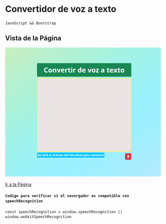 # Convertidor de voz a texto
`JavaScript && Bootstrap`    
    
## Vista de la Página
![image](vista.png)

[Ir a la Página](https://jovial-nobel-86aba6.netlify.app/)

#### ``Codigo para verificar si el navergador es compatible con  speechRecognition``

    const speechRecognition = window.speechRecognition || window.webkitSpeechRecognition